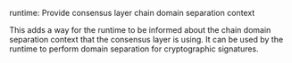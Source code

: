 runtime: Provide consensus layer chain domain separation context

This adds a way for the runtime to be informed about the chain domain
separation context that the consensus layer is using. It can be used by the
runtime to perform domain separation for cryptographic signatures.
